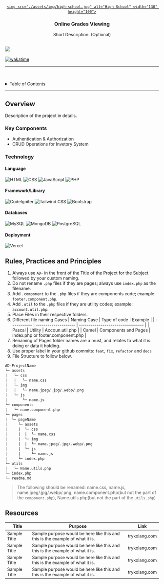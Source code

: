 <a name="readme-top">

<br/>

<br />
<div align="center">
  <a href="https://github.com/lagamiaSam/">

    <img src="./assets/img/high-school.jpg" alt="High School" width="130" height="100">
  </a>

  <h3 align="center">Online Grades Viewing</h3>
</div>
<!-- TODO: Make a short description -->
<div align="center">
  Short Description. (Optional)
</div>

<br />

<!-- TODO: Change the zyx-0314 into your github username  -->
<!-- TODO: Change the WD-Template-Project into the same name of your folder -->

![](https://visit-counter.vercel.app/counter.png?page=zyx-0314/AD-CI4-Template-Project)

[![wakatime](https://wakatime.com/badge/user/018dd99a-4985-4f98-8216-6ca6fe2ce0f8/project/63501637-9a31-42f0-960d-4d0ab47977f8.svg)](https://wakatime.com/badge/user/018dd99a-4985-4f98-8216-6ca6fe2ce0f8/project/63501637-9a31-42f0-960d-4d0ab47977f8)

---

<br />
<br />

<!-- TODO: If you want to add more layers for your readme -->
<details>
  <summary>Table of Contents</summary>
  <ol>
    <li>
      <a href="#overview">Overview</a>
      <ol>
        <li>
          <a href="#key-components">Key Components</a>
        </li>
        <li>
          <a href="#technology">Technology</a>
        </li>
      </ol>
    </li>
    <li>
      <a href="#rule,-practices-and-principles">Rules, Practices and Principles</a>
    </li>
    <li>
      <a href="#resources">Resources</a>
    </li>
  </ol>
</details>

---

## Overview

<!-- TODO: To be changed -->
<!-- The following are just sample -->

Description of the project in details.

### Key Components

<!-- TODO: List of Key Components -->
<!-- The following are just sample -->

- Authentication & Authorization
- CRUD Operations for Invetory System

### Technology

<!-- TODO: List of Technology Used -->
#### Language
![HTML](https://img.shields.io/badge/HTML-E34F26?style=for-the-badge&logo=html5&logoColor=white)
![CSS](https://img.shields.io/badge/CSS-1572B6?style=for-the-badge&logo=css3&logoColor=white)
![JavaScript](https://img.shields.io/badge/JavaScript-F7DF1E?style=for-the-badge&logo=javascript&logoColor=white)
![PHP](https://img.shields.io/badge/PHP-777BB4?style=for-the-badge&logo=php&logoColor=white)

#### Framework/Library
![CodeIgniter](https://img.shields.io/badge/CodeIgniter-EF4223?style=for-the-badge&logo=codeigniter&logoColor=white)
![Tailwind CSS](https://img.shields.io/badge/Tailwind_CSS-06B6D4?style=for-the-badge&logo=tailwindcss&logoColor=white)
![Bootstrap](https://img.shields.io/badge/Bootstrap-7952B3?style=for-the-badge&logo=bootstrap&logoColor=white)

#### Databases
![MySQL](https://img.shields.io/badge/MySQL-00758F?style=for-the-badge&logo=mysql&logoColor=white)
![MongoDB](https://img.shields.io/badge/MongoDB-47A248?style=for-the-badge&logo=mongodb&logoColor=white)
![PostgreSQL](https://img.shields.io/badge/PostgreSQL-336791?style=for-the-badge&logo=postgresql&logoColor=white)

#### Deployment
![Vercel](https://img.shields.io/badge/Vercel-000000?style=for-the-badge&logo=vercel&logoColor=white)

## Rules, Practices and Principles

<!-- Do not Change this -->

1. Always use `AD-` in the front of the Title of the Project for the Subject followed by your custom naming.
2. Do not rename `.php` files if they are pages; always use `index.php` as the filename.
3. Add `.component` to the `.php` files if they are components code; example: `footer.component.php`.
4. Add `.util` to the `.php` files if they are utility codes; example: `account.util.php`.
5. Place Files in their respective folders.
6. Different file naming Cases
   | Naming Case | Type of code         | Example                           |
   | ----------- | -------------------- | --------------------------------- |
   | Pascal      | Utility              | Accoun.util.php                   |
   | Camel       | Components and Pages | index.php or footer.component.php |
8. Renaming of Pages folder names are a must, and relates to what it is doing or data it holding.
9. Use proper label in your github commits: `feat`, `fix`, `refactor` and `docs`
10. File Structure to follow below.

```
AD-ProjectName
└─ assets
|   └─ css
|   |   └─ name.css
|   └─ img
|   |   └─ name.jpeg/.jpg/.webp/.png
|   └─ js
|       └─ name.js
└─ components
|   └─ name.component.php
└─ pages
|  └─ pageName
|     └─ assets
|     |  └─ css
|     |  |  └─ name.css
|     |  └─ img
|     |  |  └─ name.jpeg/.jpg/.webp/.png
|     |  └─ js
|     |     └─ name.js
|     └─ index.php
└─ utils
|   └─ Name.utils.php
└─ index.php
└─ readme.md
```
> The following should be renamed: name.css, name.js, name.jpeg/.jpg/.webp/.png, name.component.php(but not the part of the `component.php`), Name.utils.php(but not the part of the `utils.php`)

## Resources

<!-- TODO: Add References -->

| Title        | Purpose                                                                       | Link          |
| ------------ | ----------------------------------------------------------------------------- | ------------- |
| Sample Title | Sample purpose would be here like this and this is the example of what it is. | trykolang.com |
| Sample Title | Sample purpose would be here like this and this is the example of what it is. | trykolang.com |
| Sample Title | Sample purpose would be here like this and this is the example of what it is. | trykolang.com |
| Sample Title | Sample purpose would be here like this and this is the example of what it is. | trykolang.com |
